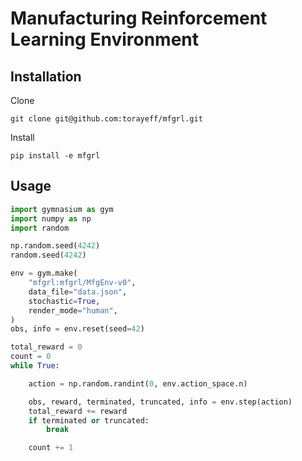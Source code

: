 # Manufacturing Reinforcement Learning Environment

## Installation
Clone
```
git clone git@github.com:torayeff/mfgrl.git
```

Install
```
pip install -e mfgrl
```

## Usage
```python
import gymnasium as gym
import numpy as np
import random

np.random.seed(4242)
random.seed(4242)

env = gym.make(
    "mfgrl:mfgrl/MfgEnv-v0",
    data_file="data.json",
    stochastic=True,
    render_mode="human",
)
obs, info = env.reset(seed=42)

total_reward = 0
count = 0
while True:

    action = np.random.randint(0, env.action_space.n)

    obs, reward, terminated, truncated, info = env.step(action)
    total_reward += reward
    if terminated or truncated:
        break

    count += 1

```
